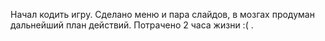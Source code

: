 Начал кодить игру. Сделано меню и пара слайдов, в мозгах продуман дальнейший план действий. Потрачено 2 часа жизни :( .
